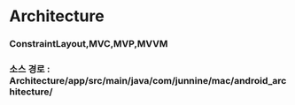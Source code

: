 # Architecture
### ConstraintLayout,MVC,MVP,MVVM
### 소스 경로 : Architecture/app/src/main/java/com/junnine/mac/android_architecture/
